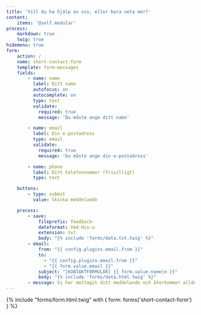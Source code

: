 ```yaml
---
title: 'Vill du ha hjälp av oss, eller bara veta mer?'
content:
    items: '@self.modular'
process:
    markdown: true
    twig: true
hidemenu: true
form:
    action: /
    name: short-contact-form
    template: form-messages
    fields:
        - name: name
          label: Ditt namn
          autofocus: on
          autocomplete: on
          type: text
          validate:
            required: true
            message: 'Du måste ange ditt namn'

        - name: email
          label: Din e-postadress
          type: email
          validate:
            required: true
            message: 'Du måste ange din e-postadress'

        - name: phone
          label: Ditt telefonnummer (frivilligt)
          type: text

    buttons:
        - type: submit
          value: Skicka meddelande

    process:
        - save:
            fileprefix: feedback-
            dateformat: Ymd-His-u
            extension: txt
            body: "{% include 'forms/data.txt.twig' %}"
        - email:
            from: "{{ config.plugins.email.from }}"
            to:
              - "{{ config.plugins.email.from }}"
              - "{{ form.value.email }}"
            subject: "[KONTAKTFORMULÄR] {{ form.value.name|e }}"
            body: "{% include 'forms/data.html.twig' %}"
        - message: Vi har mottagit ditt meddelande och återkommer alldeles strax!
---
```


{% include "forms/form.html.twig" with { form: forms('short-contact-form') } %}